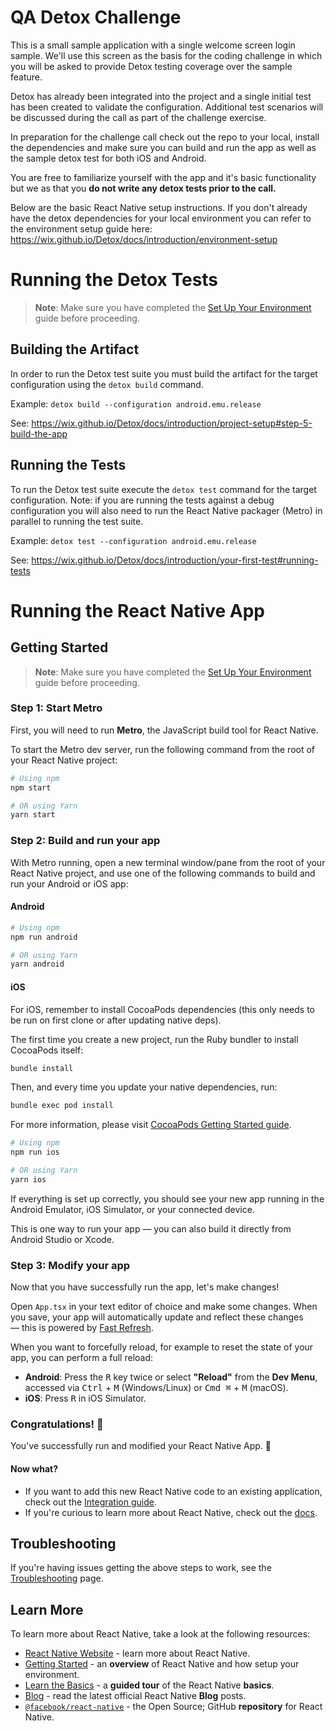 # QA Detox Challenge

This is a small sample application with a single welcome screen login sample. We'll use this screen as the basis for the coding challenge in which you will be asked to provide Detox testing coverage over the sample feature.

Detox has already been integrated into the project and a single initial test has been created to validate the configuration. Additional test scenarios will be discussed during the call as part of the challenge exercise.

In preparation for the challenge call check out the repo to your local, install the dependencies and make sure you can build and run the app as well as the sample detox test for both iOS and Android.

You are free to familiarize yourself with the app and it's basic functionality but we as that you **do not write any detox tests prior to the call.**

Below are the basic React Native setup instructions. If you don't already have the detox dependencies for your local environment you can refer to the environment setup guide here: https://wix.github.io/Detox/docs/introduction/environment-setup 

# Running the Detox Tests

> **Note**: Make sure you have completed the [Set Up Your Environment](https://wix.github.io/Detox/docs/introduction/environment-setup/) guide before proceeding.

## Building the Artifact

In order to run the Detox test suite you must build the artifact for the target configuration using the `detox build` command.

Example: `detox build --configuration android.emu.release`

See: https://wix.github.io/Detox/docs/introduction/project-setup#step-5-build-the-app 

## Running the Tests

To run the Detox test suite execute the `detox test` command for the target configuration. Note: if you are running the tests against a debug configuration you will also need to run the React Native packager (Metro) in parallel to running the test suite.

Example: `detox test --configuration android.emu.release`

See: https://wix.github.io/Detox/docs/introduction/your-first-test#running-tests 


# Running the React Native App

## Getting Started

> **Note**: Make sure you have completed the [Set Up Your Environment](https://reactnative.dev/docs/set-up-your-environment) guide before proceeding.

### Step 1: Start Metro

First, you will need to run **Metro**, the JavaScript build tool for React Native.

To start the Metro dev server, run the following command from the root of your React Native project:

```sh
# Using npm
npm start

# OR using Yarn
yarn start
```

### Step 2: Build and run your app

With Metro running, open a new terminal window/pane from the root of your React Native project, and use one of the following commands to build and run your Android or iOS app:

#### Android

```sh
# Using npm
npm run android

# OR using Yarn
yarn android
```

#### iOS

For iOS, remember to install CocoaPods dependencies (this only needs to be run on first clone or after updating native deps).

The first time you create a new project, run the Ruby bundler to install CocoaPods itself:

```sh
bundle install
```

Then, and every time you update your native dependencies, run:

```sh
bundle exec pod install
```

For more information, please visit [CocoaPods Getting Started guide](https://guides.cocoapods.org/using/getting-started.html).

```sh
# Using npm
npm run ios

# OR using Yarn
yarn ios
```

If everything is set up correctly, you should see your new app running in the Android Emulator, iOS Simulator, or your connected device.

This is one way to run your app — you can also build it directly from Android Studio or Xcode.

### Step 3: Modify your app

Now that you have successfully run the app, let's make changes!

Open `App.tsx` in your text editor of choice and make some changes. When you save, your app will automatically update and reflect these changes — this is powered by [Fast Refresh](https://reactnative.dev/docs/fast-refresh).

When you want to forcefully reload, for example to reset the state of your app, you can perform a full reload:

- **Android**: Press the <kbd>R</kbd> key twice or select **"Reload"** from the **Dev Menu**, accessed via <kbd>Ctrl</kbd> + <kbd>M</kbd> (Windows/Linux) or <kbd>Cmd ⌘</kbd> + <kbd>M</kbd> (macOS).
- **iOS**: Press <kbd>R</kbd> in iOS Simulator.

### Congratulations! :tada:

You've successfully run and modified your React Native App. :partying_face:

#### Now what?

- If you want to add this new React Native code to an existing application, check out the [Integration guide](https://reactnative.dev/docs/integration-with-existing-apps).
- If you're curious to learn more about React Native, check out the [docs](https://reactnative.dev/docs/getting-started).

## Troubleshooting

If you're having issues getting the above steps to work, see the [Troubleshooting](https://reactnative.dev/docs/troubleshooting) page.

## Learn More

To learn more about React Native, take a look at the following resources:

- [React Native Website](https://reactnative.dev) - learn more about React Native.
- [Getting Started](https://reactnative.dev/docs/environment-setup) - an **overview** of React Native and how setup your environment.
- [Learn the Basics](https://reactnative.dev/docs/getting-started) - a **guided tour** of the React Native **basics**.
- [Blog](https://reactnative.dev/blog) - read the latest official React Native **Blog** posts.
- [`@facebook/react-native`](https://github.com/facebook/react-native) - the Open Source; GitHub **repository** for React Native.
